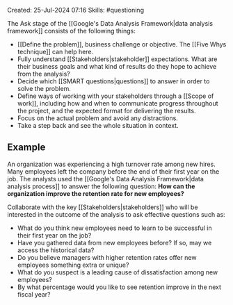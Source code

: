 Created: 25-Jul-2024 07:16
Skills: #questioning

The Ask stage of the [[Google's Data Analysis Framework|data analysis framework]] consists of the following things:

* [[Define the problem]], business challenge or objective. The [[Five Whys technique]] can help here.
* Fully understand [[Stakeholders|stakeholder]] expectations. What are their business goals and what kind of results do they hope to achieve from the analysis?
* Decide which [[SMART questions|questions]] to answer in order to solve the problem.
* Define ways of working with your stakeholders through a [[Scope of work]], including how and when to communicate progress throughout the project, and the expected format for delivering the results.
* Focus on the actual problem and avoid any distractions.
* Take a step back and see the whole situation in context.
## Example
An organization was experiencing a high turnover rate among new hires. Many employees left the company before the end of their first year on the job. The analysts used the [[Google's Data Analysis Framework|data analysis process]] to answer the following question: **How can the organization improve the retention rate for new employees?**

Collaborate with the key [[Stakeholders|stakeholders]] who will be interested in the outcome of the analysis to ask effective questions such as:

* What do you think new employees need to learn to be successful in their first year on the job?
* Have you gathered data from new employees before? If so, may we access the historical data?
* Do you believe managers with higher retention rates offer new employees something extra or unique?
* What do you suspect is a leading cause of dissatisfaction among new employees?
* By what percentage would you like to see retention improve in the next fiscal year?
